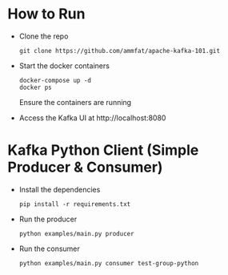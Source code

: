 # How to Run

- Clone the repo
    ```
    git clone https://github.com/ammfat/apache-kafka-101.git
    ```

- Start the docker containers
    ```
    docker-compose up -d
    docker ps
    ```

    Ensure the containers are running

- Access the Kafka UI at http://localhost:8080


# Kafka Python Client (Simple Producer & Consumer)

- Install the dependencies
    ```
    pip install -r requirements.txt
    ```

- Run the producer
    ```
    python examples/main.py producer
    ```

- Run the consumer
    ```
    python examples/main.py consumer test-group-python
    ```
